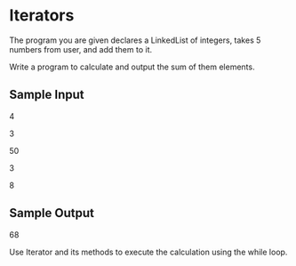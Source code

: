 # Iterators

The program you are given declares a LinkedList of integers, takes 5 numbers from user, and add them to it.

Write a program to calculate and output the sum of them elements.

## Sample Input

4

3

50

3

8

## Sample Output

68

Use Iterator and its methods to execute the calculation using the while loop.
